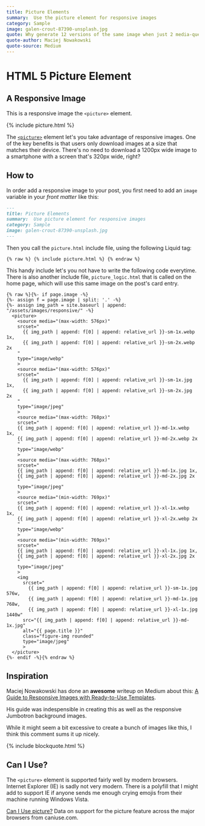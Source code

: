 ```yaml
---
title: Picture Elements
summary:  Use the picture element for responsive images
category: Sample
image: galen-crout-87390-unsplash.jpg
quote: Why generate 12 versions of the same image when just 2 media-queries do the job? The users won’t notice... But Google will.
quote-author: Maciej Nowakowski
quote-source: Medium
---
```


# HTML 5 Picture Element

## A Responsive Image

This is a responsive image the `<picture>` element.

{% include picture.html %}

The [`<picture>`](https://developer.mozilla.org/en-US/docs/Web/HTML/Element/picture) element let's you take advantage of responsive images. One of the key benefits is that users only download images at a size that matches their device. There's no need to download a 1200px wide image to a smartphone with a screen that's 320px wide, right?

## How to

In order add a responsive image to your post, you first need to add an `image` variable in your _front matter_ like this:

```markdown
---
title: Picture Elements
summary:  Use picture element for responsive images
category: Sample
image: galen-crout-87390-unsplash.jpg
---
```

Then you call the `picture.html` include file, using the following Liquid tag:

```liquid
{% raw %} {% include picture.html %} {% endraw %}
```

This handy include let's you not have to write the following code everytime. There is also another include file, `picture_logic.html` that is called on the home page, which will use this same image on the post's card entry.

```liquid
{% raw %}{%- if page.image -%}
{%- assign f = page.image | split: '.' -%}
{%- assign img_path = site.baseurl | append: "/assets/images/responsive/" -%}
  <picture>
    <source media="(max-width: 576px)"
    srcset="
      {{ img_path | append: f[0] | append: relative_url }}-sm-1x.webp 1x,
      {{ img_path | append: f[0] | append: relative_url }}-sm-2x.webp 2x
    "
    type="image/webp"
    >
    <source media="(max-width: 576px)"
    srcset="
      {{ img_path | append: f[0] | append: relative_url }}-sm-1x.jpg 1x,
      {{ img_path | append: f[0] | append: relative_url }}-sm-2x.jpg 2x
    "
    type="image/jpeg"
    >
    <source media="(max-width: 768px)"
    srcset="
    {{ img_path | append: f[0] | append: relative_url }}-md-1x.webp 1x,
    {{ img_path | append: f[0] | append: relative_url }}-md-2x.webp 2x
    "
    type="image/webp"
    >
    <source media="(max-width: 768px)"
    srcset="
    {{ img_path | append: f[0] | append: relative_url }}-md-1x.jpg 1x,
    {{ img_path | append: f[0] | append: relative_url }}-md-2x.jpg 2x
    "
    type="image/jpeg"
    >
    <source media="(min-width: 769px)"
    srcset="
    {{ img_path | append: f[0] | append: relative_url }}-xl-1x.webp 1x,
    {{ img_path | append: f[0] | append: relative_url }}-xl-2x.webp 2x
    "
    type="image/webp"
    >
    <source media="(min-width: 769px)"
    srcset="
    {{ img_path | append: f[0] | append: relative_url }}-xl-1x.jpg 1x,
    {{ img_path | append: f[0] | append: relative_url }}-xl-2x.jpg 2x
    "
    type="image/jpeg"
    >
    <img
      srcset="
        {{ img_path | append: f[0] | append: relative_url }}-sm-1x.jpg 576w,
        {{ img_path | append: f[0] | append: relative_url }}-md-1x.jpg 768w,
        {{ img_path | append: f[0] | append: relative_url }}-xl-1x.jpg 1440w"
      src="{{ img_path | append: f[0] | append: relative_url }}-md-1x.jpg"
      alt="{{ page.title }}"
      class="figure-img rounded"
      type="image/jpeg"
      >
  </picture>
{%- endif -%}{% endraw %}
```

## Inspiration

Maciej Nowakowski has done an **awesome** writeup on Medium about this: [A Guide to Responsive Images with Ready-to-Use Templates](https://medium.freecodecamp.org/a-guide-to-responsive-images-with-ready-to-use-templates-c400bd65c433).

His guide was indespensible in creating this as well as the responsive Jumbotron background images.

While it might seem a bit excessive to create a bunch of images like this, I think this comment sums it up nicely.

{% include blockquote.html  %}

## Can I Use?

The `<picture>` element is supported fairly well by modern browsers. Internet Explorer (IE) is sadly not very modern. There is a polyfill that I might add to support IE if anyone sends me enough crying emojis from their machine running Windows Vista.

<p class="ciu_embed" data-feature="picture" data-periods="future_3,future_2,future_1,current,past_1,past_2,past_3" data-accessible-colours="false">
  <a href="http://caniuse.com/#feat=picture">Can I Use picture?</a> Data on support for the picture feature across the major browsers from caniuse.com.
</p>

<script src="https://cdn.jsdelivr.net/gh/ireade/caniuse-embed/caniuse-embed.min.js"></script>
